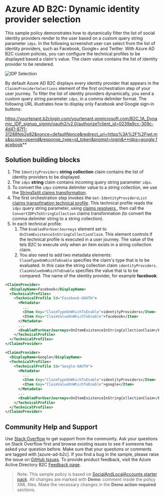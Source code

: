 # Azure AD B2C: Dynamic identity provider selection

This sample policy demonstrates how to dynamically filter the list of social identity providers render to the user based on a custom query string parameter `idps`. In the following screenshot user can select from the list of identity providers, such as Facebook, Google+ and Twitter. With Azure AD B2C custom policies, you can configure the technical profiles to be displayed based a claim's value. The  claim value contains the list of identity provider to be rendered.

![IDP Selection](/media/IDPSelection.png)

By default Azure AD B2C displays every identity provider that appears in the `ClaimsProviderSelections` element of the first orchestration step of your user journey. To filter the list of identity providers dynamically, you send a custom query string parameter `idps`, in a comma delimiter format. The following URL illustrates how to display only Facebook and Google sign-in buttons:

https://yourtenant.b2clogin.com/yourtenant.onmicrosoft.com/B2C_1A_Dynamic_IDP_signup_signin/oauth2/v2.0/authorize?client_id=0239a9cc-309c-4d41-87f1-31288feb2e82&nonce=defaultNonce&redirect_uri=https%3A%2F%2Fjwt.ms&scope=openid&response_type=id_token&prompt=login&**idps=google,facebook**

## Solution building blocks

1. The `IdentityProviders` **string collection** claim contains the list of identity providers to be displayed.
1. The `idps` **string** claim contains incoming query string parameter `idps`.
1. To convert the `idps` comma delimiter value to a string collection, we use the [StringSplit claims transformation](https://docs.microsoft.com/en-us/azure/active-directory-b2c/string-transformations#stringsplit).
1. The first orchestration step invokes the `Get-IdentityProvidersList`  [claims transofmation technical profile](https://docs.microsoft.com/en-us/azure/active-directory-b2c/claims-transformation-technical-profile). This technical profile reads the `idps` query string parameter, using [claims resolvers ](https://docs.microsoft.com/en-us/azure/active-directory-b2c/claim-resolver-overview), then call the `ConvertIDPsToStringCollection` claims transformation (to convert the comma delimiter string to a string collection).
1. In each technical profile:
    1. The `EnabledForUserJourneys` element set to `OnItemExistenceInStringCollectionClaim`. This element controls if the technical profile is executed in a user journey. The value of the tels B2C to execute only when an item exists in a string collection claim.
    1. You also need to add two metadata elements: `ClaimTypeOnWhichToEnable` specifies the claim's type that is to be evaluated. In this case the string collection claim `identityProviders`. `ClaimValueOnWhichToEnable` specifies the value that is to be compared. The name of the identity provider, for example **facebook**.


```XML
<ClaimsProvider>
  <DisplayName>Facebook</DisplayName>
  <TechnicalProfiles>
    <TechnicalProfile Id="Facebook-OAUTH">
      <Metadata>
        ...
        <Item Key="ClaimTypeOnWhichToEnable">identityProviders</Item>
        <Item Key="ClaimValueOnWhichToEnable">facebook</Item>
      </Metadata>
      ...
      <EnabledForUserJourneys>OnItemExistenceInStringCollectionClaim</EnabledForUserJourneys>
    </TechnicalProfile>
  </TechnicalProfiles>
</ClaimsProvider>

<ClaimsProvider>
  <DisplayName>Google</DisplayName>
  <TechnicalProfiles>
    <TechnicalProfile Id="Google-OAUTH">
      <Metadata>
        ...
        <Item Key="ClaimTypeOnWhichToEnable">identityProviders</Item>
        <Item Key="ClaimValueOnWhichToEnable">google</Item>
      </Metadata>
      ...
      <EnabledForUserJourneys>OnItemExistenceInStringCollectionClaim</EnabledForUserJourneys>
    </TechnicalProfile>
  </TechnicalProfiles>
</ClaimsProvider>
```

## Community Help and Support
Use [Stack Overflow](https://stackoverflow.com/questions/tagged/azure-ad-b2c) to get support from the community. Ask your questions on Stack Overflow first and browse existing issues to see if someone has asked your question before. Make sure that your questions or comments are tagged with [azure-ad-b2c].
If you find a bug in the sample, please raise the issue on [GitHub Issues](https://github.com/azure-ad-b2c/samples/issues).
To provide product feedback, visit the Azure Active Directory B2C [Feedback page](https://feedback.azure.com/forums/169401-azure-active-directory?category_id=160596).

> Note:  This sample policy is based on [SocialAndLocalAccounts starter pack](https://github.com/Azure-Samples/active-directory-b2c-custom-policy-starterpack/tree/master/SocialAndLocalAccounts). All changes are marked with **Demo:** comment inside the policy XML files. Make the necessary changes in the **Demo action required** sections.
